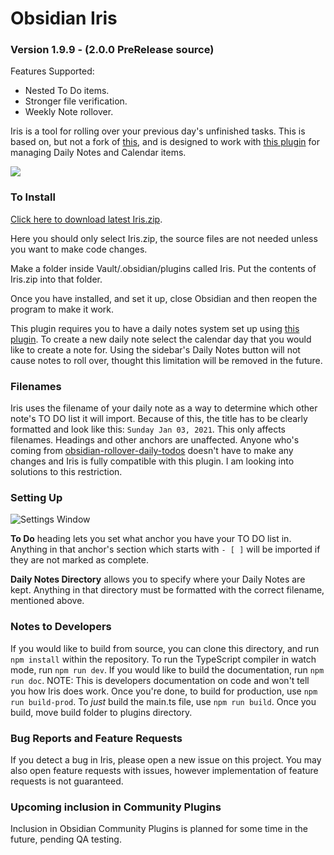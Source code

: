 # Obsidian Iris

### Version 1.9.9 - (2.0.0 PreRelease source)

Features Supported:

- Nested To Do items.
- Stronger file verification.
- Weekly Note rollover.

Iris is a tool for rolling over your previous day's unfinished tasks. This is based on, but not a fork of [this](https://github.com/shichongrui/obsidian-rollover-daily-todos), and is designed to work with [this plugin](https://github.com/liamcain/obsidian-calendar-plugin) for managing Daily Notes and Calendar items. 

![](https://github.com/OliverAndrews/Obsidian-Iris/blob/master/docs/images/Vault%20-%20Obsidian%20v0.10.6%202021-01-10%2015-53-32.gif)

### To Install
[Click here to download latest Iris.zip](https://github.com/OliverAndrews/Obsidian-Iris/releases/tag/1.0).

Here you should only select Iris.zip, the source files are not needed unless you want to make code changes. 

Make a folder inside Vault/.obsidian/plugins called Iris. Put the contents of Iris.zip into that folder.

Once you have installed, and set it up, close Obsidian and then reopen the program to make it work.

This plugin requires you to have a daily notes system set up using [this plugin](https://github.com/liamcain/obsidian-calendar-plugin). To create a new daily note select the calendar day that you would like to create a note for. Using the sidebar's Daily Notes button will not cause notes to roll over, thought this limitation will be removed in the future.

### Filenames

Iris uses the filename of your daily note as a way to determine which other note's TO DO list it will import. Because of this, the title has to be clearly formatted and look like this: `Sunday Jan 03, 2021`. This only affects filenames. Headings and other anchors are unaffected. Anyone who's coming from [obsidian-rollover-daily-todos](https://github.com/shichongrui/obsidian-rollover-daily-todos) doesn't have to make any changes and Iris is fully compatible with this plugin. I am looking into solutions to this restriction.

### Setting Up

![Settings Window](https://i.imgur.com/9NCsLHy.png)

**To Do** heading lets you set what anchor you have your TO DO list in. Anything in that anchor's section which starts with `- [ ]` will be imported if they are not marked as complete. 

**Daily Notes Directory** allows you to specify where your Daily Notes are kept. Anything in that directory must be formatted with the correct filename, mentioned above.

### Notes to Developers

If you would like to build from source, you can clone this directory, and run `npm install` within the repository. To run the TypeScript compiler in watch mode, run `npm run dev`. If you would like to build the documentation, run `npm run doc`. NOTE: This is developers documentation on code and won't tell you how Iris does work. Once you're done, to build for production, use `npm run build-prod`. To *just* build the main.ts file, use `npm run build`. Once you build, move build folder to plugins directory.

### Bug Reports and Feature Requests

If you detect a bug in Iris, please open a new issue on this project. You may also open feature requests with issues, however implementation of feature requests is not guaranteed.

### Upcoming inclusion in Community Plugins

Inclusion in Obsidian Community Plugins is planned for some time in the future, pending QA testing.
